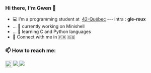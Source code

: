 ### Hi there, I'm Gwen 👋

- 💻 I’m a programming student at &nbsp;<a target="_blank" href="https://42quebec.com/">42-Québec</a> --- intra : <b>gle-roux</b>
- ... 🔭 currently working on Minishell
- ... 🌱 learning C and Python languages
- 💬 Connect with me in 🇫🇷 🇬🇧

### 📫 How to reach me:   
<a href="https://discordapp.com/users/692156635644428348">
  <img align="left" alt="Laouede's Discord" width="22px" src="https://raw.githubusercontent.com/peterthehan/peterthehan/master/assets/discord.svg" />
</a>
<a href="mailto:gwenola.leroux@gmail.com?"><img src="https://img.shields.io/badge/gmail-%23DD0031.svg?&style=for-the-badge&logo=gmail&logoColor=white"/>
</a>
<a href="linkedin.com/in/gwenola-leroux"><img src="https://img.shields.io/badge/LinkedIn-0077B5?style=for-the-badge&logo=linkedin&logoColor=white"/>
</a>
</br>
